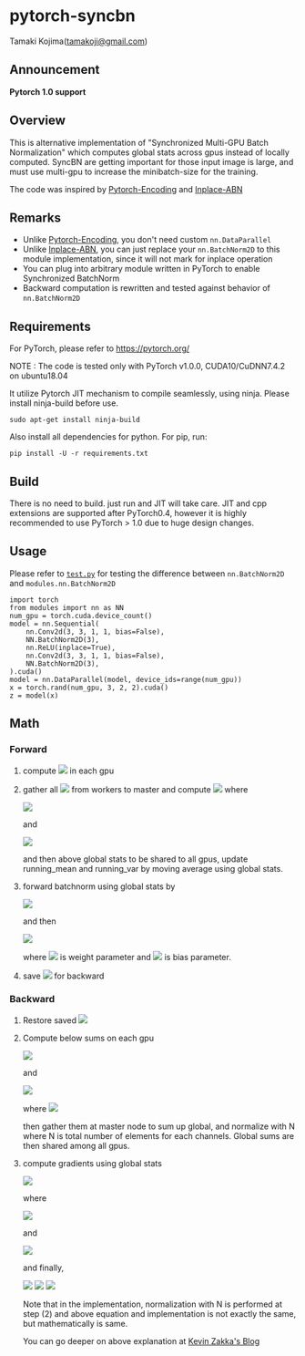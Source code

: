 # pytorch-syncbn

Tamaki Kojima(tamakoji@gmail.com)

## Announcement

**Pytorch 1.0 support**

## Overview
This is alternative implementation of "Synchronized Multi-GPU Batch Normalization" which computes global stats across gpus instead of locally computed. SyncBN are getting important for those input image is large, and must use multi-gpu to increase the minibatch-size for the training.

The code was inspired by [Pytorch-Encoding](https://github.com/zhanghang1989/PyTorch-Encoding) and [Inplace-ABN](https://github.com/mapillary/inplace_abn)

## Remarks
- Unlike [Pytorch-Encoding](https://github.com/zhanghang1989/PyTorch-Encoding), you don't need custom `nn.DataParallel`
- Unlike [Inplace-ABN](https://github.com/mapillary/inplace_abn), you can just replace your `nn.BatchNorm2D` to this module implementation, since it will not mark for inplace operation
- You can plug into arbitrary module written in PyTorch to enable Synchronized BatchNorm
- Backward computation is rewritten and tested against behavior of `nn.BatchNorm2D`

## Requirements
For PyTorch, please refer to https://pytorch.org/

NOTE : The code is tested only with PyTorch v1.0.0, CUDA10/CuDNN7.4.2 on ubuntu18.04

It utilize Pytorch JIT mechanism to compile seamlessly, using ninja. Please install ninja-build before use.

```
sudo apt-get install ninja-build
```

Also install all dependencies for python. For pip, run:


```
pip install -U -r requirements.txt
```

## Build

There is no need to build. just run and JIT will take care.
JIT and cpp extensions are supported after PyTorch0.4, however it is highly recommended to use PyTorch > 1.0 due to huge design changes.

## Usage

Please refer to [`test.py`](./test.py) for testing the difference between `nn.BatchNorm2D` and `modules.nn.BatchNorm2D`

```
import torch
from modules import nn as NN
num_gpu = torch.cuda.device_count()
model = nn.Sequential(
    nn.Conv2d(3, 3, 1, 1, bias=False),
    NN.BatchNorm2D(3),
    nn.ReLU(inplace=True),
    nn.Conv2d(3, 3, 1, 1, bias=False),
    NN.BatchNorm2D(3),
).cuda()
model = nn.DataParallel(model, device_ids=range(num_gpu))
x = torch.rand(num_gpu, 3, 2, 2).cuda()
z = model(x)
```

## Math

### Forward
1. compute <img src="https://latex.codecogs.com/gif.latex?\sum{x_i},\sum{x_i^2}"/> in each gpu
2. gather all <img src="https://latex.codecogs.com/gif.latex?\sum{x_i},\sum{x_i^2}"/> from workers to master and compute <img src="https://latex.codecogs.com/gif.latex?\mu,\sigma"/> where

    <img src="https://latex.codecogs.com/gif.latex?\mu=\frac{\sum{x_i}}{N}"/>

    and

    <img src="https://latex.codecogs.com/gif.latex?\sigma^2=\frac{\sum{x_i^2}-\mu\sum{x_i}}{N}"/></a>

    and then above global stats to be shared to all gpus, update running_mean and running_var by moving average using global stats.

3. forward batchnorm using global stats by

    <img src="https://latex.codecogs.com/gif.latex?\hat{x_i}=\frac{x_i-\mu}{\sqrt{\sigma^2&plus;\epsilon}}"/>

    and then

    <img src="https://latex.codecogs.com/gif.latex?y_i=\gamma\cdot\hat{x_i}&plus;\beta"/>

    where <img src="https://latex.codecogs.com/gif.latex?\gamma"/> is weight parameter and <img src="https://latex.codecogs.com/gif.latex?\beta"/> is bias parameter.

4. save <img src="https://latex.codecogs.com/gif.latex?x,&space;\gamma\&space;\beta,&space;\mu,&space;\sigma^2"/> for backward

### Backward

1. Restore saved <img src="https://latex.codecogs.com/gif.latex?x,&space;\gamma\&space;\beta,&space;\mu,&space;\sigma^2"/>

2. Compute below sums on each gpu

    <img src="https://latex.codecogs.com/gif.latex?\sum_{i=1}^{N_j}(\frac{dJ}{dy_i})"/>

    and

    <img src="https://latex.codecogs.com/gif.latex?\sum_{i=1}^{N_j}(\frac{dJ}{dy_i}\cdot\hat{x_i})"/>

    where <img src="https://latex.codecogs.com/gif.latex?j\in[0,1,....,num\_gpu]"/>

    then gather them at master node to sum up global, and normalize with N where N is total number of elements for each channels. Global sums are then shared among all gpus.

3. compute gradients using global stats

    <img src="https://latex.codecogs.com/gif.latex?\frac{dJ}{dx_i},&space;\frac{dJ}{d\gamma},&space;\frac{dJ}{d\beta}&space;"/>

    where

    <img src="https://latex.codecogs.com/gif.latex?\frac{dJ}{d\gamma}=\sum_{i=1}^{N}(\frac{dJ}{dy_i}\cdot\hat{x_i})"/>

    and

    <img src="https://latex.codecogs.com/gif.latex?\frac{dJ}{d\beta}=\sum_{i=1}^{N}(\frac{dJ}{dy_i})"/>

    and finally,

    <img src="https://latex.codecogs.com/gif.latex?\frac{dJ}{dx_i}=\frac{dJ}{d\hat{x_i}}\frac{d\hat{x_i}}{dx_i}+\frac{dJ}{d\mu_i}\frac{d\mu_i}{dx_i}+\frac{dJ}{d\sigma^2_i}\frac{d\sigma^2_i}{dx_i}"/>  

    <img src="https://latex.codecogs.com/gif.latex?=\frac{1}{N\sqrt{(\sigma^2+\epsilon)}}(N\frac{dJ}{d\hat{x_i}}-\sum_{j=1}^{N}(\frac{dJ}{d\hat{x_j}})-\hat{x_i}\sum_{j=1}^{N}(\frac{dJ}{d\hat{x_j}}\hat{x_j}))"/>  

    <img src="https://latex.codecogs.com/gif.latex?=\frac{\gamma}{N\sqrt{(\sigma^2+\epsilon)}}(N\frac{dJ}{dy_i}-\sum_{j=1}^{N}(\frac{dJ}{dy_j})-\hat{x_i}\sum_{j=1}^{N}(\frac{dJ}{dy_j}\hat{x_j}))"/>  

   Note that in the implementation, normalization with N is performed at step (2) and above equation and implementation is not exactly the same, but mathematically is same.

   You can go deeper on above explanation at [Kevin Zakka's Blog](https://kevinzakka.github.io/2016/09/14/batch_normalization/)
